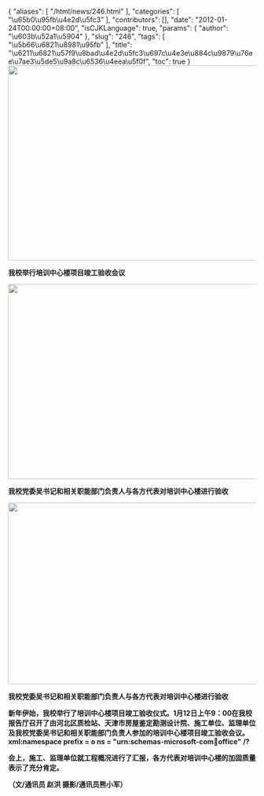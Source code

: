 {
    "aliases": [
        "/html/news/246.html"
    ],
    "categories": [
        "\u65b0\u95fb\u4e2d\u5fc3"
    ],
    "contributors": [],
    "date": "2012-01-24T00:00:00+08:00",
    "isCJKLanguage": true,
    "params": {
        "author": "\u603b\u52a1\u5904"
    },
    "slug": "246",
    "tags": [
        "\u5b66\u6821\u8981\u95fb"
    ],
    "title": "\u6211\u6821\u57f9\u8bad\u4e2d\u5fc3\u697c\u4e3e\u884c\u9879\u76ee\u7ae3\u5de5\u9a8c\u6536\u4eea\u5f0f",
    "toc": true
}
**<img
    src="https://cdn.tfls.online/mirror/full/80a3c2d41cd397a964257b6d1b169401fcedd13a.jpg"
    style="display:block;margin-left:auto;margin-right:auto;"
    decoding="async"
    fetchpriority="auto"
    loading="lazy"
    height="397"
    width="600"
/>**

**我校举行培训中心楼项目竣工验收会议**

**<img
    src="https://cdn.tfls.online/mirror/full/eb5dbd8174c94ab19071e7a2f32ad64bf2680064.jpg"
    style="display:block;margin-left:auto;margin-right:auto;"
    decoding="async"
    fetchpriority="auto"
    loading="lazy"
    height="397"
    width="600"
/>**

**我校党委吴书记和相关职能部门负责人与各方代表对培训中心楼进行验收**

**<img
    src="https://cdn.tfls.online/mirror/full/afa4fb5f369fb895d1801f3eaf3845787070e83f.jpg"
    style="display:block;margin-left:auto;margin-right:auto;"
    decoding="async"
    fetchpriority="auto"
    loading="lazy"
    height="370"
    width="600"
/>**

**我校党委吴书记和相关职能部门负责人与各方代表对培训中心楼进行验收**

**新年伊始，我校举行了培训中心楼项目竣工验收仪式。1月12日上午9：00在我校报告厅召开了由河北区质检站、天津市房屋鉴定勘测设计院、施工单位、监理单位及我校党委吴书记和相关职能部门负责人参加的培训中心楼项目竣工验收会议。xml:namespace prefix = o ns = "urn:schemas-microsoft-com:office:office" /?**

**会上，施工、监理单位就工程概况进行了汇报，各方代表对培训中心楼的加固质量表示了充分肯定。**

**（文/通讯员 赵洪 摄影/通讯员熊小军）**

